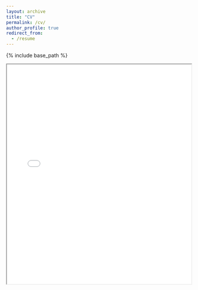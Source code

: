 ```yaml
---
layout: archive
title: "CV"
permalink: /cv/
author_profile: true
redirect_from:
  - /resume
---
```


{% include base_path %}

<iframe src="./assets/Nicolás%20Izquierdo%20-%20CV.pdf" width="100%" height="600px">
  Este navegador no soporta PDFs. <a href="./assets/Nicolás%20Izquierdo%20-%20CV.pdf">Descargar el archivo PDF</a>.
</iframe>
